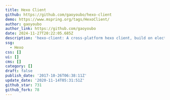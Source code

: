 ```yaml
---
title: Hexo Client
github: https://github.com/gaoyoubo/hexo-client
demo: https://www.mspring.org/tags/HexoClient/
author: gaoyoubo
author_link: https://github.com/gaoyoubo
date: 2024-11-27T20:22:05.685Z
description: 'hexo-client: A cross-platform hexo client, build on electron.'
ssg:
  - Hexo
css: []
ui: []
cms: []
category: []
draft: false
publish_date: '2017-10-26T06:38:11Z'
update_date: '2020-11-14T05:31:51Z'
github_star: 731
github_fork: 78
---
```

